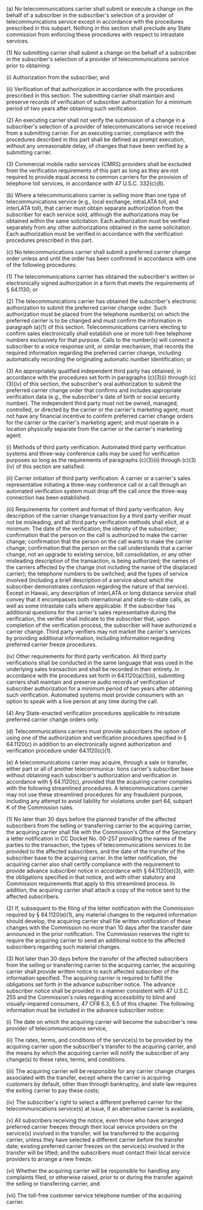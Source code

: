 (a) No telecommunications carrier shall submit or execute a change on the behalf of a subscriber in the subscriber's selection of a provider of telecommunications service except in accordance with the procedures prescribed in this subpart. Nothing in this section shall preclude any State commission from enforcing these procedures with respect to intrastate services.

(1) No submitting carrier shall submit a change on the behalf of a subscriber in the subscriber's selection of a provider of telecommunications service prior to obtaining:

(i) Authorization from the subscriber, and

(ii) Verification of that authorization in accordance with the procedures prescribed in this section. The submitting carrier shall maintain and preserve records of verification of subscriber authorization for a minimum period of two years after obtaining such verification.

(2) An executing carrier shall not verify the submission of a change in a subscriber's selection of a provider of telecommunications service received from a submitting carrier. For an executing carrier, compliance with the procedures described in this part shall be defined as prompt execution, without any unreasonable delay, of changes that have been verified by a submitting carrier.

(3) Commercial mobile radio services (CMRS) providers shall be excluded from the verification requirements of this part as long as they are not required to provide equal access to common carriers for the provision of telephone toll services, in accordance with 47 U.S.C. 332(c)(8).

(b) Where a telecommunications carrier is selling more than one type of telecommunications service (e.g., local exchange, intraLATA toll, and interLATA toll), that carrier must obtain separate authorization from the subscriber for each service sold, although the authorizations may be obtained within the same solicitation. Each authorization must be verified separately from any other authorizations obtained in the same solicitation. Each authorization must be verified in accordance with the verification procedures prescribed in this part.

(c) No telecommunications carrier shall submit a preferred carrier change order unless and until the order has been confirmed in accordance with one of the following procedures:

(1) The telecommunications carrier has obtained the subscriber's written or electronically signed authorization in a form that meets the requirements of § 64.1130; or

(2) The telecommunications carrier has obtained the subscriber's electronic authorization to submit the preferred carrier change order. Such authorization must be placed from the telephone number(s) on which the preferred carrier is to be changed and must confirm the information in paragraph (a)(1) of this section. Telecommunications carriers electing to confirm sales electronically shall establish one or more toll-free telephone numbers exclusively for that purpose. Calls to the number(s) will connect a subscriber to a voice response unit, or similar mechanism, that records the required information regarding the preferred carrier change, including automatically recording the originating automatic number identification; or

(3) An appropriately qualified independent third party has obtained, in accordance with the procedures set forth in paragraphs (c)(3)(i) through (c)(3)(iv) of this section, the subscriber's oral authorization to submit the preferred carrier change order that confirms and includes appropriate verification data (e.g., the subscriber's date of birth or social security number). The independent third party must not be owned, managed, controlled, or directed by the carrier or the carrier's marketing agent; must not have any financial incentive to confirm preferred carrier change orders for the carrier or the carrier's marketing agent; and must operate in a location physically separate from the carrier or the carrier's marketing agent.

(i) Methods of third party verification. Automated third party verification systems and three-way conference calls may be used for verification purposes so long as the requirements of paragraphs (c)(3)(ii) through (c)(3)(iv) of this section are satisfied.

(ii) Carrier initiation of third party verification. A carrier or a carrier's sales representative initiating a three-way conference call or a call through an automated verification system must drop off the call once the three-way connection has been established.
                                    

(iii) Requirements for content and format of third party verification. Any description of the carrier change transaction by a third party verifier must not be misleading, and all third party verification methods shall elicit, at a minimum: The date of the verification; the identity of the subscriber; confirmation that the person on the call is authorized to make the carrier change; confirmation that the person on the call wants to make the carrier change; confirmation that the person on the call understands that a carrier change, not an upgrade to existing service, bill consolidation, or any other misleading description of the transaction, is being authorized; the names of the carriers affected by the change (not including the name of the displaced carrier); the telephone numbers to be switched; and the types of service involved (including a brief description of a service about which the subscriber demonstrates confusion regarding the nature of that service). Except in Hawaii, any description of interLATA or long distance service shall convey that it encompasses both international and state-to-state calls, as well as some intrastate calls where applicable. If the subscriber has additional questions for the carrier's sales representative during the verification, the verifier shall indicate to the subscriber that, upon completion of the verification process, the subscriber will have authorized a carrier change. Third party verifiers may not market the carrier's services by providing additional information, including information regarding preferred carrier freeze procedures.

(iv) Other requirements for third party verification. All third party verifications shall be conducted in the same language that was used in the underlying sales transaction and shall be recorded in their entirety. In accordance with the procedures set forth in 64.1120(a)(1)(ii), submitting carriers shall maintain and preserve audio records of verification of subscriber authorization for a minimum period of two years after obtaining such verification. Automated systems must provide consumers with an option to speak with a live person at any time during the call.

(4) Any State-enacted verification procedures applicable to intrastate preferred carrier change orders only.

(d) Telecommunications carriers must provide subscribers the option of using one of the authorization and verification procedures specified in § 64.1120(c) in addition to an electronically signed authorization and verification procedure under 64.1120(c)(1).

(e) A telecommunications carrier may acquire, through a sale or transfer, either part or all of another telecommunica- tions carrier's subscriber base without obtaining each subscriber's authorization and verification in accordance with § 64.1120(c), provided that the acquiring carrier complies with the following streamlined procedures. A telecommunications carrier may not use these streamlined procedures for any fraudulent purpose, including any attempt to avoid liability for violations under part 64, subpart K of the Commission rules.

(1) No later than 30 days before the planned transfer of the affected subscribers from the selling or transferring carrier to the acquiring carrier, the acquiring carrier shall file with the Commission's Office of the Secretary a letter notification in CC Docket No. 00-257 providing the names of the parties to the transaction, the types of telecommunications services to be provided to the affected subscribers, and the date of the transfer of the subscriber base to the acquiring carrier. In the letter notification, the acquiring carrier also shall certify compliance with the requirement to provide advance subscriber notice in accordance with § 64.1120(e)(3), with the obligations specified in that notice, and with other statutory and Commission requirements that apply to this streamlined process. In addition, the acquiring carrier shall attach a copy of the notice sent to the affected subscribers.

(2) If, subsequent to the filing of the letter notification with the Commission required by § 64.1120(e)(1), any material changes to the required information should develop, the acquiring carrier shall file written notification of these changes with the Commission no more than 10 days after the transfer date announced in the prior notification. The Commission reserves the right to require the acquiring carrier to send an additional notice to the affected subscribers regarding such material changes.

(3) Not later than 30 days before the transfer of the affected subscribers from the selling or transferring carrier to the acquiring carrier, the acquiring carrier shall provide written notice to each affected subscriber of the information specified. The acquiring carrier is required to fulfill the obligations set forth in the advance subscriber notice. The advance subscriber notice shall be provided in a manner consistent with 47 U.S.C. 255 and the Commission's rules regarding accessibility to blind and visually-impaired consumers, 47 CFR 6.3, 6.5 of this chapter. The following information must be included in the advance subscriber notice:

(i) The date on which the acquiring carrier will become the subscriber's new provider of telecommunications service,

(ii) The rates, terms, and conditions of the service(s) to be provided by the acquiring carrier upon the subscriber's transfer to the acquiring carrier, and the means by which the acquiring carrier will notify the subscriber of any change(s) to these rates, terms, and conditions.

(iii) The acquiring carrier will be responsible for any carrier change charges associated with the transfer, except where the carrier is acquiring customers by default, other than through bankruptcy, and state law requires the exiting carrier to pay these costs;

(iv) The subscriber's right to select a different preferred carrier for the telecommunications service(s) at issue, if an alternative carrier is available,

(v) All subscribers receiving the notice, even those who have arranged preferred carrier freezes through their local service providers on the service(s) involved in the transfer, will be transferred to the acquiring carrier, unless they have selected a different carrier before the transfer date; existing preferred carrier freezes on the service(s) involved in the transfer will be lifted; and the subscribers must contact their local service providers to arrange a new freeze.

(vi) Whether the acquiring carrier will be responsible for handling any complaints filed, or otherwise raised, prior to or during the transfer against the selling or transferring carrier, and

(vii) The toll-free customer service telephone number of the acquiring carrier.

